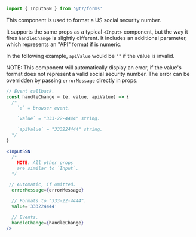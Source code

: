 ```js
import { InputSSN } from '@t7/forms'
```

This component is used to format a US social security number.

It supports the same props as a typical `<Input>` component, but the way it fires `handleChange` is slightly different. It includes an additional parameter, which represents an "API" format if is numeric.

In the following example, `apiValue` would be `""` if the value is invalid.

NOTE: This component will automatically display an error, if the value's format does not represent a valid social security number. The error can be overridden by passing `errorMessage` directly in props.

```js
// Event callback.
const handleChange = (e, value, apiValue) => {
  /*
    `e` = browser event.

    `value` = "333-22-4444" string.

    `apiValue` = "333224444" string.
  */
}
```

```jsx
<InputSSN
  /*
    NOTE: All other props
    are similar to `Input`.
  */

 // Automatic, if omitted.
  errorMessage={errorMessage}

  // Formats to "333-22-4444".
  value='333224444'

  // Events.
  handleChange={handleChange}
/>
```
